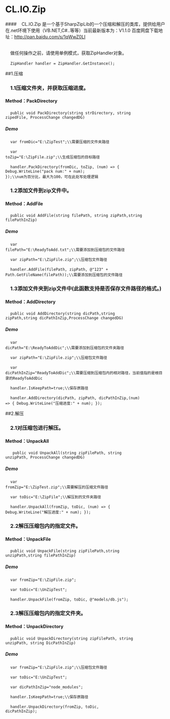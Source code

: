 # CL.IO.Zip
	
	
####&nbsp;&nbsp;&nbsp;&nbsp;CL.IO.Zip 是一个基于SharpZipLib的一个压缩和解压的类库，提供给用户在.net环境下使用（VB.NET,C#..等等）当前最新版本为：V1.1.0 
百度网盘下载地址：http://pan.baidu.com/s/1qWwZ0LI

<br>&nbsp;&nbsp;&nbsp;&nbsp;做任何操作之前，请使用单例模式，获取ZipHandler对象。

&nbsp;&nbsp;&nbsp;&nbsp;<code>ZipHandler handler = ZipHandler.GetInstance();</code>


##1.压缩

### &nbsp;&nbsp;&nbsp;&nbsp;1.1压缩文件夹，并获取压缩进度。
#### Method：PackDirectory 
   &nbsp;&nbsp;&nbsp;&nbsp;<code>public void PackDirectory(string strDirectory, string zipedFile, ProcessChange changedDG)</code>

##### Demo
  &nbsp;&nbsp;&nbsp;&nbsp;<code>var fromDic="E:\\ZipTest";\\\需要压缩的文件夹路径</code>
  
  &nbsp;&nbsp;&nbsp;&nbsp;<code>var toZip="E:\\ZipFile.zip";\\\生成压缩包的目标路径</code>
  
  &nbsp;&nbsp;&nbsp;&nbsp;<code>handler.PackDirectory(fromDic, toZip, (num) => { Debug.WriteLine("pack num:" + num); });\\\\num为百分比，最大为100，可在此处写处理逻辑
  </code>
  
  
### &nbsp;&nbsp;&nbsp;&nbsp;1.2添加文件到zip文件中。
#### Method：AddFile
   &nbsp;&nbsp;&nbsp;&nbsp;<code>public  void AddFile(string filePath, string zipPath,string filePathInZip)</code>

##### Demo
  &nbsp;&nbsp;&nbsp;&nbsp;<code>var filePath="E:\\ReadyToAdd.txt";\\\\需要添加到压缩包的文件路径</code>
  
  &nbsp;&nbsp;&nbsp;&nbsp;<code>var zipPath="E:\\ZipFile.zip";\\\压缩包文件路径</code>
  
  &nbsp;&nbsp;&nbsp;&nbsp;<code>handler.AddFile(filePath, zipPath, @"123\" + Path.GetFileName(filePath));\\\需要添加到压缩包的文件路径
  </code>

### &nbsp;&nbsp;&nbsp;&nbsp;1.3添加文件夹到zip文件中(此函数支持是否保存文件路径的格式。)
#### Method：AddDirectory 
   &nbsp;&nbsp;&nbsp;&nbsp;<code>public void AddDirectory(string dicPath,string zipPath,string dicPathInZip,ProcessChange changedDG)</code>

##### Demo
  &nbsp;&nbsp;&nbsp;&nbsp;<code>var dicPath="E:\\ReadyToAddDic";\\\\需要添加到压缩包的文件夹路径</code>
  
  &nbsp;&nbsp;&nbsp;&nbsp;<code>var zipPath="E:\\ZipFile.zip";\\\压缩包文件路径</code>
  
  &nbsp;&nbsp;&nbsp;&nbsp;<code>var dicPathInZip="ReadyToAddDic";\\\需要压缩到压缩包内的相对路径，当前值指的是根目录的ReadyToAddDic</code>
  
  &nbsp;&nbsp;&nbsp;&nbsp;<code>handler.IsKeepPath=true;\\\保存原路径</code>
  
  &nbsp;&nbsp;&nbsp;&nbsp;<code>handler.AddDirectory(dicPath, zipPath, dicPathInZip,(num) => { Debug.WriteLine("压缩进度:" + num); });
  </code>
  
  
##2.解压

### &nbsp;&nbsp;&nbsp;&nbsp;2.1对压缩包进行解压。
#### Method：UnpackAll
   &nbsp;&nbsp;&nbsp;&nbsp;<code> public  void UnpackAll(string zipFilePath, string unzipPath, ProcessChange changedDG)</code>

##### Demo
  &nbsp;&nbsp;&nbsp;&nbsp;<code>var fromZip="E:\\ZipTest.zip";\\\需要解压的压缩文件路径</code>
  
  &nbsp;&nbsp;&nbsp;&nbsp;<code>var toDic="E:\\ZipFile";\\\解压到的文件夹路径</code>
  
  &nbsp;&nbsp;&nbsp;&nbsp;<code>handler.UnpackAll(fromZip, toDic, (num) => { Debug.WriteLine("解压进度:" + num); });  </code>
  
  
### &nbsp;&nbsp;&nbsp;&nbsp;2.2解压压缩包内的指定文件。
#### Method：UnpackFile
   &nbsp;&nbsp;&nbsp;&nbsp;<code>public void UnpackFile(string zipFilePath,string unzipPath,string filePathInZip)</code>

##### Demo
  &nbsp;&nbsp;&nbsp;&nbsp;<code>var fromZip="E:\\ZipFile.zip";</code>
  
  &nbsp;&nbsp;&nbsp;&nbsp;<code>var toDic="E:\\UnZipTest";</code>
  
  &nbsp;&nbsp;&nbsp;&nbsp;<code>handler.UnpackFile(fromZip, toDic, @"models/db.js");
  </code>

### &nbsp;&nbsp;&nbsp;&nbsp;2.3解压压缩包内的指定文件夹。
#### Method：UnpackDirectory
   &nbsp;&nbsp;&nbsp;&nbsp;<code>public void UnpackDirectory(string zipFilePath, string unzipPath, string DicPathInZip)</code>

##### Demo
  &nbsp;&nbsp;&nbsp;&nbsp;<code>var fromZip="E:\\ZipFile.zip";\\\压缩包文件路径</code>

  &nbsp;&nbsp;&nbsp;&nbsp;<code>var toDic="E:\\UnZipTest";</code>
  
  &nbsp;&nbsp;&nbsp;&nbsp;<code>var dicPathInZip="node_modules";
  </code>
  
  &nbsp;&nbsp;&nbsp;&nbsp;<code>handler.IsKeepPath=true;\\\保存原路径</code>
  
  &nbsp;&nbsp;&nbsp;&nbsp;<code>handler.UnpackDirectory(fromZip, toDic, dicPathInZip);</code>
